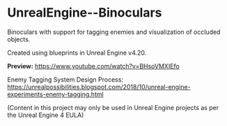 # UnrealEngine--Binoculars

Binoculars with support for tagging enemies and visualization of occluded objects.

Created using blueprints in Unreal Engine v4.20.

**Preview:** https://www.youtube.com/watch?v=BHsoVMXIEfo

Enemy Tagging System Design Process: https://unrealpossibilities.blogspot.com/2018/10/unreal-engine-experiments-enemy-tagging.html

(Content in this project may only be used in Unreal Engine projects as per the Unreal Engine 4 EULA)
